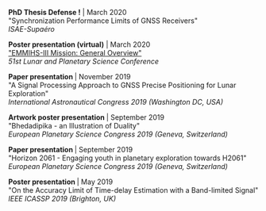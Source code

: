   <p>
    <b> PhD Thesis Defense !</b> | March 2020
    <br> "Synchronization Performance Limits of GNSS Receivers"
    <br> <i> ISAE-Supaéro </i>
  </p>

  <p>
    <b> Poster presentation (virtual)</b> | March 2020
    <br> <a href="https://youtu.be/m7fF8top4dM">
      "EMMIHS-III Mission: General Overview"
    </a>
    <br> <i> 51st Lunar and Planetary Science Conference </i>
  </p>

  <p>
    <b> Paper presentation </b> | November 2019
    <br> "A Signal Processing Approach to GNSS Precise Positioning for Lunar Exploration"
    <br> <i> International Astronautical Congress 2019 (Washington DC, USA) </i>
  </p>

  <p>
    <b> Artwork poster presentation </b> | September 2019
    <br> "Bhedadipika - an Illustration of Duality"
    <br> <i> European Planetary Science Congress 2019 (Geneva, Switzerland) </i>
  </p>

  <p>
    <b> Paper presentation </b> | September 2019
    <br> "Horizon 2061 - Engaging youth in planetary exploration towards H2061"
    <br> <i> European Planetary Science Congress 2019 (Geneva, Switzerland) </i>
  </p>

  <p>
    <b> Poster presentation </b> | May 2019
    <br> "On the Accuracy Limit of Time-delay Estimation with a Band-limited Signal"
    <br> <i> IEEE ICASSP 2019 (Brighton, UK) </i>
  </p>
